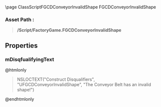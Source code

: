 \page ClassScriptFGCDConveyorInvalidShape FGCDConveyorInvalidShape
### Asset Path :
<b><blockquote>/Script/FactoryGame.FGCDConveyorInvalidShape</blockquote></b>
## Properties

### mDisqfualifyingText
@htmlonly
<blockquote>NSLOCTEXT("Construct Disqualifiers", "UFGCDConveyorInvalidShape", "The Conveyor Belt has an invalid shape!")</blockquote>
@endhtmlonly


